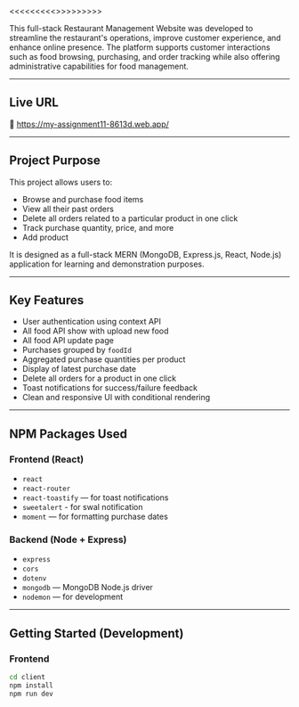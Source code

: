 <<<<<<<<<<Restaurant Management>>>>>>>>>>

This full-stack Restaurant Management Website was developed to streamline the restaurant's operations, improve customer experience, and enhance online presence. The platform supports customer interactions such as food browsing, purchasing, and order tracking while also offering administrative capabilities for food management.

---

##  Live URL

🔗 https://my-assignment11-8613d.web.app/

---

##  Project Purpose

This project allows users to:
- Browse and purchase food items
- View all their past orders 
- Delete all orders related to a particular product in one click
- Track purchase quantity, price, and more
- Add product

It is designed as a full-stack MERN (MongoDB, Express.js, React, Node.js) application for learning and demonstration purposes.

---

##  Key Features

-  User authentication using context API
-  All food API show with upload new food
-  All food API update page
-  Purchases grouped by `foodId`
-  Aggregated purchase quantities per product
-  Display of latest purchase date 
-  Delete all orders for a product in one click
-  Toast notifications for success/failure feedback
-  Clean and responsive UI with conditional rendering

---

##  NPM Packages Used

### Frontend (React)

- `react`
- `react-router`
- `react-toastify` — for toast notifications
- `sweetalert` - for swal notification
- `moment` — for formatting purchase dates

### Backend (Node + Express)

- `express`
- `cors`
- `dotenv`
- `mongodb` — MongoDB Node.js driver
- `nodemon` — for development

---

##  Getting Started (Development)

### Frontend

```bash
cd client
npm install
npm run dev
